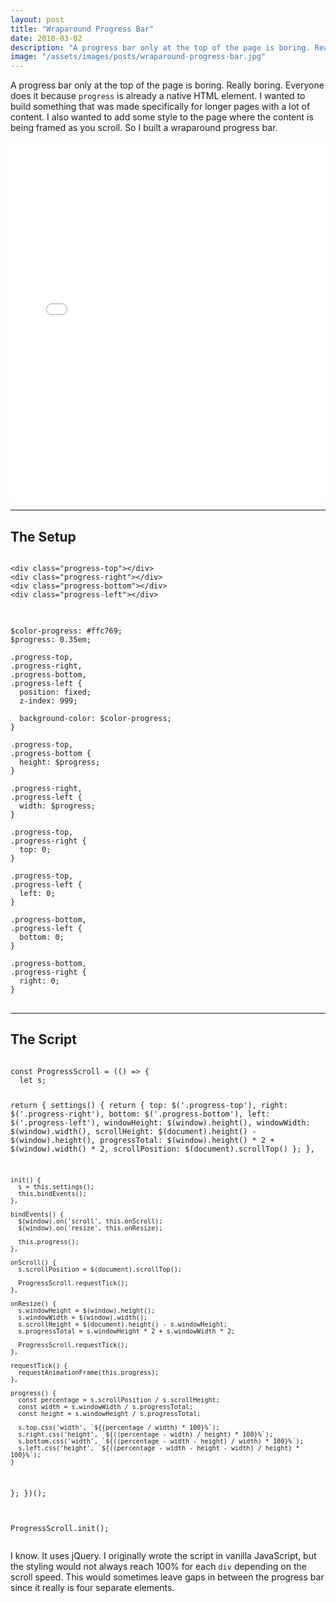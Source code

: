 ```yaml
---
layout: post
title: "Wraparound Progress Bar"
date: 2018-03-02
description: "A progress bar only at the top of the page is boring. Really boring. So I built a wraparound progress bar."
image: "/assets/images/posts/wraparound-progress-bar.jpg"
---
```

<p>A progress bar only at the top of the page is boring. Really boring. Everyone does it because <code>progress</code> is already a native HTML element. I wanted to build something that was made specifically for longer pages with a lot of content. I also wanted to add some style to the page where the content is being framed as you scroll. So I built a wraparound progress bar.</p>

<div class="flex-vid">
  <iframe height="575" scrolling="no" title="Wraparound Progress Bar" src="//codepen.io/thomasvaeth/embed/XZQWMW/?height=265&theme-id=0&default-tab=result&embed-version=2" frameborder="no" allowtransparency="true" allowfullscreen="true" style="width: 100%;"></iframe>
</div>

<hr/>

<h2>The Setup</h2>
<pre>
<code>
&lt;div class="progress-top"&gt;&lt;/div&gt;
&lt;div class="progress-right"&gt;&lt;/div&gt;
&lt;div class="progress-bottom"&gt;&lt;/div&gt;
&lt;div class="progress-left"&gt;&lt;/div&gt;
</code>
</pre>

<pre>
<code>
$color-progress: #ffc769;
$progress: 0.35em;

.progress-top,
.progress-right,
.progress-bottom,
.progress-left {
  position: fixed;
  z-index: 999;

  background-color: $color-progress;
}

.progress-top,
.progress-bottom {
  height: $progress;
}

.progress-right,
.progress-left {
  width: $progress;
}

.progress-top,
.progress-right {
  top: 0;
}

.progress-top,
.progress-left {
  left: 0;
}

.progress-bottom,
.progress-left {
  bottom: 0;
}

.progress-bottom,
.progress-right {
  right: 0;
}
</code>
</pre>

<hr/>

<h2>The Script</h2>
<pre>
<code>
const ProgressScroll = (() => {
  let s;

  return {
    settings() {
      return {
        top: $('.progress-top'),
        right: $('.progress-right'),
        bottom: $('.progress-bottom'),
        left: $('.progress-left'),
        windowHeight: $(window).height(),
        windowWidth: $(window).width(),
        scrollHeight: $(document).height() - $(window).height(),
        progressTotal: $(window).height() * 2 + $(window).width() * 2,
        scrollPosition: $(document).scrollTop()
      };
    },

    init() {
      s = this.settings();
      this.bindEvents();
    },

    bindEvents() {
      $(window).on('scroll', this.onScroll);
      $(window).on('resize', this.onResize);

      this.progress();
    },

    onScroll() {
      s.scrollPosition = $(document).scrollTop();

      ProgressScroll.requestTick();
    },

    onResize() {
      s.windowHeight = $(window).height();
      s.windowWidth = $(window).width();
      s.scrollHeight = $(document).height() - s.windowHeight;
      s.progressTotal = s.windowHeight * 2 + s.windowWidth * 2;

      ProgressScroll.requestTick();
    },

    requestTick() {
      requestAnimationFrame(this.progress);
    },

    progress() {
      const percentage = s.scrollPosition / s.scrollHeight;
      const width = s.windowWidth / s.progressTotal;
      const height = s.windowHeight / s.progressTotal;

      s.top.css('width', `${(percentage / width) * 100}%`);
      s.right.css('height', `${((percentage - width) / height) * 100}%`);
      s.bottom.css('width', `${((percentage - width - height) / width) * 100}%`);
      s.left.css('height', `${((percentage - width - height - width) / height) * 100}%`);
    }
  };
})();

ProgressScroll.init();
</code>
</pre>

<p>I know. It uses jQuery. I originally wrote the script in vanilla JavaScript, but the styling would not always reach 100% for each <code>div</code> depending on the scroll speed. This would sometimes leave gaps in between the progress bar since it really is four separate elements.</p>
